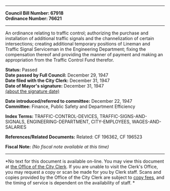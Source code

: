 * * * * *  
  
**Council Bill Number: [](#h0)[](#h2)67918**   
**Ordinance Number: 76621**  
  
* * * * *  
  
An ordinance relating to traffic control; authorizing the purchase and installation of additional traffic signals and the channelization of certain intersections; creating additional temporary positions of Lineman and Traffic Signal Serviceman in the Engineering Department; fixing the compensation thereof and providing the manner of payment and making an appropriation from the Traffic Control Fund therefor.  
  
**Status:** Passed   
**Date passed by Full Council:** December 29, 1947   
**Date filed with the City Clerk:** December 31, 1947   
**Date of Mayor's signature:** December 31, 1947   
[(about the signature date)](/~public/approvaldate.htm)   
  
  
**Date introduced/referred to committee:** December 22, 1947   
**Committee:** Finance, Public Safety and Department Efficiency   
  
**Index Terms:** TRAFFIC-CONTROL-DEVICES, TRAFFIC-SIGNS-AND-SIGNALS, ENGINEERING-DEPARTMENT, CITY-EMPLOYEES, WAGES-AND-SALARIES  
  
**References/Related Documents:** Related: CF 196362, CF 196523  
  
**Fiscal Note:** *(No fiscal note available at this time)*  
  
* * * * *  
  
*No text for this document is available on-line. You may view this document at [the Office of the City Clerk](http://www.seattle.gov/leg/clerk/contactUs.htm). If you are unable to visit the Clerk's Office, you may request a copy or scan be made for you by Clerk staff. Scans and copies provided by the Office of the City Clerk are subject to [copy fees](http://clerk.seattle.gov/~public/clerkfees.htm), and the timing of service is dependent on the availability of staff. *  
  
  

